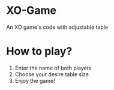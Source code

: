 # XO-Game
An XO game's code with adjustable table
# How to play?
1. Enter the name of both players <br />
2. Choose your desire table size <br />
3. Enjoy the game! <br />
